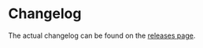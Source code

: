 # Changelog

The actual changelog can be found on the [releases page](https://github.com/mpareja/node-http-error-strategy/releases).
